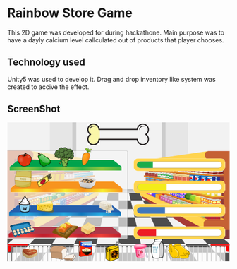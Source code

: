 # Rainbow Store Game

This 2D game was developed for during hackathone. Main purpose was to have a dayly calcium level callculated out of products that player chooses.

## Technology used
    
Unity5 was used to develop it. Drag and drop inventory like system was created to accive the effect.

## ScreenShot

<img src="store1.png" align="center" />